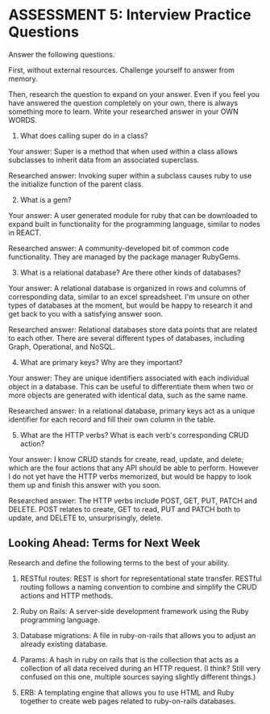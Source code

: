 # ASSESSMENT 5: Interview Practice Questions

Answer the following questions.

First, without external resources. Challenge yourself to answer from memory.

Then, research the question to expand on your answer. Even if you feel you have answered the question completely on your own, there is always something more to learn. Write your researched answer in your OWN WORDS.

1. What does calling super do in a class?

Your answer: Super is a method that when used within a class allows subclasses to inherit data from an associated superclass. 

Researched answer: Invoking super within a subclass causes ruby to use the initialize function of the parent class. 

2. What is a gem?

Your answer: A user generated module for ruby that can be downloaded to expand built in functionality for the programming language, similar to nodes in REACT.

Researched answer: A community-developed bit of common code functionality. They are managed by the package manager RubyGems.

3. What is a relational database? Are there other kinds of databases?

Your answer: A relational database is organized in rows and columns of corresponding data, similar to an excel spreadsheet. I'm unsure on other types of databases at the moment, but would be happy to research it and get back to you with a satisfying answer soon.

Researched answer: Relational databases store data points that are related to each other. There are several different types of databases, including Graph, Operational, and NoSQL.

4. What are primary keys? Why are they important?

Your answer: They are unique identifiers associated with each individual object in a database. This can be useful to differentiate them when two or more objects are generated with identical data, such as the same name.

Researched answer: In a relational database, primary keys act as a unique identifier for each record and fill their own column in the table.

5. What are the HTTP verbs? What is each verb's corresponding CRUD action?

Your answer: I know CRUD stands for create, read, update, and delete; which are the four actions that any API should be able to perform. However I do not yet have the HTTP verbs memorized, but would be happy to look them up and finish this answer with you soon.

Researched answer: The HTTP verbs include POST, GET, PUT, PATCH and DELETE. POST relates to create, GET to read, PUT and PATCH both to update, and DELETE to, unsurprisingly, delete.

## Looking Ahead: Terms for Next Week

Research and define the following terms to the best of your ability.

1. RESTful routes: REST is short for representational state transfer. RESTful routing follows a naming convention to combine and simplify the CRUD actions and HTTP methods.

2. Ruby on Rails: A server-side development framework using the Ruby programming language. 

3. Database migrations: A file in ruby-on-rails that allows you to adjust an already existing database.

4. Params: A hash in ruby on rails that is the collection that acts as a collection of all data received during an HTTP request. (I think? Still very confused on this one, multiple sources saying slightly different things.)

5. ERB: A templating engine that allows you to use HTML and Ruby together to create web pages related to ruby-on-rails databases.
